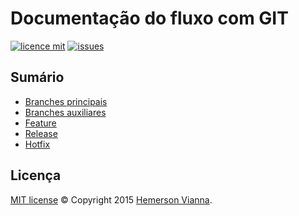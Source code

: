 # Documentação do fluxo com GIT

[![licence mit](https://img.shields.io/badge/license-MIT-blue.svg)](https://github.com/doc-solutions/documentation-gitflow/blob/master/LICENSE.md)
[![issues](https://img.shields.io/github/issues/doc-solutions/documentation-gitflow.svg)](https://github.com/doc-solutions/documentation-gitflow/issues)

## Sumário

- [Branches principais](https://github.com/doc-solutions/documentation-gitflow/blob/master/source/main-branches.md)
- [Branches auxiliares](https://github.com/doc-solutions/documentation-gitflow/blob/master/source/supporting-branches.md)
- [Feature](https://github.com/doc-solutions/documentation-gitflow/blob/master/source/feature.md)
- [Release](https://github.com/doc-solutions/documentation-gitflow/blob/master/source/release.md)
- [Hotfix](https://github.com/doc-solutions/documentation-gitflow/blob/master/source/hotfix.md)

## Licença

[MIT license](LICENSE.md) © Copyright 2015 [Hemerson Vianna](http://hemersonvianna.io).